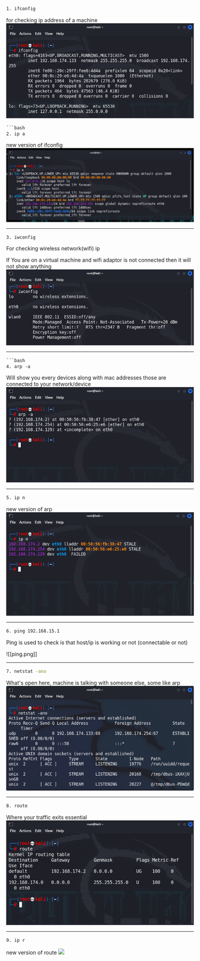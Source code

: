 ```bash
1. ifconfig
```
for checking ip address of a machine
![](images/ifconfig.png)


```
```bash
2. ip a
```
new version of ifconfig
![](images/ip-a.png)

---
```bash
3. iwconfig
```
For checking wireless network(wifi) ip

If You are on a virtual machine and wifi adaptor is not connected
then it will not show anything
![](images/iwconfig.png)

---
```
```bash
4. arp -a
```
Will show you every devices along with mac addresses those are connected to your network/device
![](images/arp.png)

---
```bash
5. ip n
```
new version of arp
![](images/ip-n.png)

---
```bash
6. ping 192.168.15.1
```
Ping is used to check is that host/ip is working or not 
(connectable or not)

![[ping.png]]

---
```bash
7. netstat -ano
```
What's open here, machine is talking with someone else, some like arp
![](images/netstat.png)

---
```bash 
8. route
```
Where your traffic exits essential
![](images/route.png)

---
```bash
9. ip r
```
new version of route
![](ip-r.png)